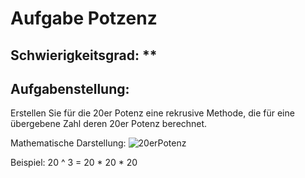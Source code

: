 # Aufgabe Potzenz

## Schwierigkeitsgrad: **

## Aufgabenstellung:
Erstellen Sie für die 20er Potenz eine rekrusive Methode, die für eine übergebene Zahl deren 20er Potenz berechnet.

Mathematische Darstellung:
![20erPotenz](https://github.com/KlaraOppenheimerSchule/Einfuehrung_Programmieren_Uebungen/blob/main/Modul%20Rekursionen/%C3%9Cbungsaufgabe%2020erPotenz/20er%20Potenz.JPG)

Beispiel: 
20 ^ 3 = 20 * 20 * 20


